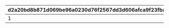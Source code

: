 |d2a20bd8b871d069be96a0230d76f2567dd3d606afca9f23fba0e5e36b678f17|2b257da7a28dc958d3bcb359dc8cbb1f791400e809be847f6cc996a484184da7|c4d4e3bbafeae04590b09b07ae038eb7cd0139464a414e1d6a33e1d2d2b951b6|4cf517cf5daae97a2aa1e18aae92e43bbf1be1cea570f91d9d8b191d6a9cdd89|
| --- | --- | --- | --- |
|1|10|2020/03/01 5:00:00|2020/03/04 4:59:59|